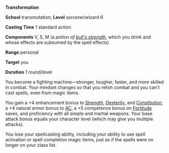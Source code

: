  **Transformation**

**School** transmutation; **Level** sorcerer/wizard 6

**Casting Time** 1 standard action

**Components** V, S, M (a _potion of [bull's strength](bullSStrength.html#_bull-s-strength)_, which you drink and whose effects are subsumed by the spell effects)

**Range** personal

**Target** you

**Duration** 1 round/level

You become a fighting machine—stronger, tougher, faster, and more skilled in combat. Your mindset changes so that you relish combat and you can't cast spells, even from magic items.

You gain a +4 enhancement bonus to [Strength](../gettingStarted.html#_strength), [Dexterity](../gettingStarted.html#_dexterity), and [Constitution](../gettingStarted.html#_constitution), a +4 natural armor bonus to [AC](../combat.html#_armor-class), a +5 competence bonus on [Fortitude](../combat.html#_fortitude) saves, and proficiency with all simple and martial weapons. Your base attack bonus equals your character level (which may give you multiple attacks).

You lose your spellcasting ability, including your ability to use spell activation or spell completion magic items, just as if the spells were no longer on your class list.

